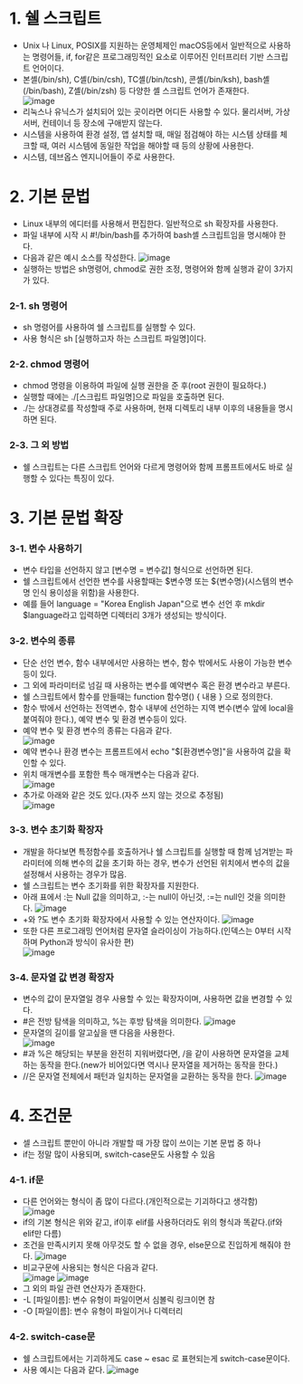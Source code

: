 # 1. 쉘 스크립트
- Unix 나 Linux, POSIX를 지원하는 운영체제인 macOS등에서 일반적으로 사용하는 명령어들, if, for같은 프로그래밍적인 요소로 이루어진 인터프리터 기반 스크립트 언어이다.
- 본셸(/bin/sh), C셸(/bin/csh), TC셸(/bin/tcsh), 콘셸(/bin/ksh), bash셸(/bin/bash), Z셸(/bin/zsh) 등 다양한 셸 스크립트 언어가 존재한다.  
![image](https://user-images.githubusercontent.com/99636945/214742357-9078d5d4-eadd-4d75-9ad0-b6343c1a762a.png)
- 리눅스나 유닉스가 설치되어 있는 곳이라면 어디든 사용할 수 있다. 물리서버, 가상서버, 컨테이너 등 장소에 구애받지 않는다.
- 시스템을 사용하여 환경 설정, 앱 설치할 때, 매일 점검해야 하는 시스템 상태를 체크할 때, 여러 시스템에 동일한 작업을 해야할 때 등의 상황에 사용한다.
- 시스템, 데브옵스 엔지니어들이 주로 사용한다.

# 2. 기본 문법
- Linux 내부의 에디터를 사용해서 편집한다. 일반적으로 sh 확장자를 사용한다.
- 파일 내부에 시작 시 #!/bin/bash를 추가하여 bash셸 스크립트임을 명시해야 한다.
- 다음과 같은 예시 소스를 작성한다. 
![image](https://user-images.githubusercontent.com/99636945/214746507-cdc415bf-8fb9-46a7-a96a-fc49bd754a38.png)
- 실행하는 방법은 sh명령어, chmod로 권한 조정, 명령어와 함께 실행과 같이 3가지가 있다.
### 2-1. sh 명령어
- sh 명령어를 사용하여 쉘 스크립트를 실행할 수 있다.
- 사용 형식은 sh [실행하고자 하는 스크립트 파일명]이다.
### 2-2. chmod 명령어
- chmod 명령을 이용하여 파일에 실행 권한을 준 후(root 권한이 필요하다.) 
- 실행할 때에는 ./[스크립트 파일명]으로 파일을 호출하면 된다.
- ./는 상대경로를 작성할때 주로 사용하며, 현재 디렉토리 내부 이후의 내용들을 명시하면 된다.
### 2-3. 그 외 방법
- 쉘 스크립트는 다른 스크립트 언어와 다르게 명령어와 함께 프롬프트에서도 바로 실행할 수 있다는 특징이 있다.

# 3. 기본 문법 확장
### 3-1. 변수 사용하기
- 변수 타입을 선언하지 않고 [변수명 = 변수값] 형식으로 선언하면 된다.
- 쉘 스크립트에서 선언한 변수를 사용할때는 $변수명 또는 ${변수명}(시스템의 변수명 인식 용이성을 위함)을 사용한다.
- 예를 들어 language = "Korea English Japan"으로 변수 선언 후 mkdir $language라고 입력하면 디렉터리 3개가 생성되는 방식이다.
### 3-2. 변수의 종류
- 단순 선언 변수, 함수 내부에서만 사용하는 변수, 함수 밖에서도 사용이 가능한 변수 등이 있다.
- 그 외에 파라미터로 넘길 때 사용하는 변수를 예약변수 혹은 환경 변수라고 부른다.
- 쉘 스크립트에서 함수를 만들때는 function 함수명() { 내용 } 으로 정의한다.
- 함수 밖에서 선언하는 전역변수, 함수 내부에 선언하는 지역 변수(변수 앞에 local을 붙여줘야 한다.), 예약 변수 및 환경 변수등이 있다.
- 예약 변수 및 환경 변수의 종류는 다음과 같다.  
![image](https://user-images.githubusercontent.com/99636945/214755408-e0245fa7-5b49-4768-8182-cc8a9236bf27.png)
- 예약 변수나 환경 변수는 프롬프트에서 echo "$[환경변수명]"을 사용하여 값을 확인할 수 있다.
- 위치 매개변수를 포함한 특수 매개변수는 다음과 같다.  
![image](https://user-images.githubusercontent.com/99636945/214765456-5c5d1a83-1c85-4154-9fc0-7eb5ffb77c2c.png)
- 추가로 아래와 같은 것도 있다.(자주 쓰지 않는 것으로 추정됨)  
![image](https://user-images.githubusercontent.com/99636945/214768544-c15c6e86-140b-4fba-8119-e33027e3429c.png)
### 3-3. 변수 초기화 확장자
- 개발을 하다보면 특정함수를 호출하거나 쉘 스크립트를 실행할 때 함께 넘겨받는 파라미터에 의해 변수의 값을 초기화 하는 경우, 
변수가 선언된 위치에서 변수의 값을 설정해서 사용하는 경우가 많음.
- 쉘 스크립트는 변수 초기화를 위한 확장자를 지원한다.
- 아래 표에서 :는 Null 값을 의미하고, :-는 null이 아닌것, :=는 null인 것을 의미한다.
![image](https://user-images.githubusercontent.com/99636945/214769644-c9bf2db3-48c5-46fb-b032-8ddb20d5d3ca.png)
- +와 ?도 변수 초기화 확장자에서 사용할 수 있는 연산자이다.
![image](https://user-images.githubusercontent.com/99636945/214770111-f3802358-fd89-4d39-9cdb-829260d930dc.png)
- 또한 다른 프로그래밍 언어처럼 문자열 슬라이싱이 가능하다.(인덱스는 0부터 시작하며 Python과 방식이 유사한 편)  
![image](https://user-images.githubusercontent.com/99636945/214770198-50943703-2dae-4228-a1dc-50bb0d5c11d0.png)
### 3-4. 문자열 값 변경 확장자
- 변수의 값이 문자열일 경우 사용할 수 있는 확장자이며, 사용하면 값을 변경할 수 있다. 
- #은 전방 탐색을 의미하고, %는 후방 탐색을 의미한다.
![image](https://user-images.githubusercontent.com/99636945/214771581-b692464b-4885-4d9e-bbf2-2360a668bb32.png)
- 문자열의 길이를 알고싶을 땐 다음을 사용한다.  
![image](https://user-images.githubusercontent.com/99636945/214771775-c0e13d09-b574-4eba-a317-8ff8d44e527c.png)
- #과 %은 해당되는 부분을 완전히 지워버렸다면, /을 같이 사용하면 문자열을 교체하는 동작을 한다.(new가 비어있다면 역시나 문자열을 제거하는 동작을 한다.)
- //은 문자열 전체에서 패턴과 일치하는 문자열을 교환하는 동작을 한다.
![image](https://user-images.githubusercontent.com/99636945/214771927-0375c86c-6db9-4450-b8e2-f0b68b34d3d5.png)

# 4. 조건문
- 셀 스크립트 뿐만이 아니라 개발할 때 가장 많이 쓰이는 기본 문법 중 하나
- if는 정말 많이 사용되며, switch-case문도 사용할 수 있음
### 4-1. if문
- 다른 언어와는 형식이 좀 많이 다르다.(개인적으로는 기괴하다고 생각함)  
![image](https://user-images.githubusercontent.com/99636945/214772817-069c4f6b-8a8c-4ecc-b7ff-9191abf01056.png)
- if의 기본 형식은 위와 같고, if이후 elif를 사용하더라도 위의 형식과 똑같다.(if와 elif만 다름)
- 조건을 만족시키지 못해 아무것도 할 수 없을 경우, else문으로 진입하게 해줘야 한다.
![image](https://user-images.githubusercontent.com/99636945/214773040-3ef6dae5-a2bf-464e-ac2b-7fb6ef2999a5.png)
- 비교구문에 사용되는 형식은 다음과 같다.  
![image](https://user-images.githubusercontent.com/99636945/214773390-2d617f44-bc43-41fd-9a1a-0fbb596ec571.png)
![image](https://user-images.githubusercontent.com/99636945/214773464-5130884d-f6e9-47c1-9169-0aaf6bcd3c69.png)
- 그 외의 파일 관련 연산자가 존재한다.
- -L [파일이름]: 변수 유형이 파일이면서 심볼릭 링크이면 참
- -O [파일이름]: 변수 유형이 파일이거나 디렉터리
### 4-2. switch-case문
- 쉘 스크립트에서는 기괴하게도 case ~ esac 로 표현되는게 switch-case문이다.
- 사용 예시는 다음과 같다.
![image](https://user-images.githubusercontent.com/99636945/214778527-43b15125-fa16-4e15-890c-8f3c7e361b0b.png)












